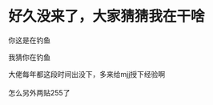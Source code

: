 # 好久没来了，大家猜猜我在干啥


你这是在钓鱼

我猜你在钓鱼

大佬每年都这段时间出没下，多来给mjj授下经验啊<br />
<br />
怎么另外两贴255了<img src="static/image/smiley/default/sweat.gif" smilieid="10" border="0" alt="" />
